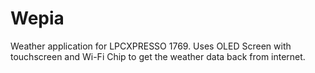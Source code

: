 Wepia
=====


Weather application for LPCXPRESSO 1769.
Uses OLED Screen with touchscreen and Wi-Fi Chip to get the weather data back from internet.
